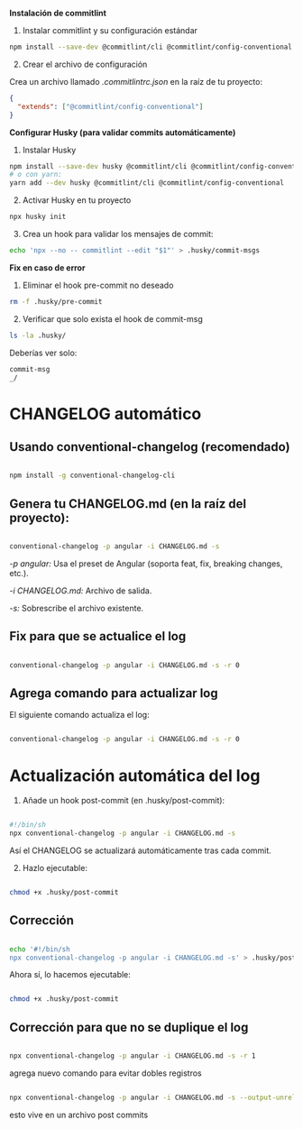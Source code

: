 **Instalación de commitlint**

1. Instalar commitlint y su configuración estándar

```sh
npm install --save-dev @commitlint/cli @commitlint/config-conventional
```

2. Crear el archivo de configuración

Crea un archivo llamado _.commitlintrc.json_ en la raíz de tu proyecto:

```json
{
  "extends": ["@commitlint/config-conventional"]
}
```

**Configurar Husky (para validar commits automáticamente)**

1. Instalar Husky

```sh
npm install --save-dev husky @commitlint/cli @commitlint/config-conventional
# o con yarn:
yarn add --dev husky @commitlint/cli @commitlint/config-conventional
```

2. Activar Husky en tu proyecto

```sh
npx husky init
```

3. Crea un hook para validar los mensajes de commit:

```sh
echo 'npx --no -- commitlint --edit "$1"' > .husky/commit-msgs
```

**Fix en caso de error**

1. Eliminar el hook pre-commit no deseado

```sh
rm -f .husky/pre-commit
```

2. Verificar que solo exista el hook de commit-msg

```sh
ls -la .husky/
```

Deberías ver solo:

```sh
commit-msg
_/
```

# CHANGELOG automático

## Usando conventional-changelog (recomendado)

```sh

npm install -g conventional-changelog-cli

```

## Genera tu CHANGELOG.md (en la raíz del proyecto):

```sh

conventional-changelog -p angular -i CHANGELOG.md -s

```

_-p angular:_ Usa el preset de Angular (soporta feat, fix, breaking changes, etc.).

_-i CHANGELOG.md:_ Archivo de salida.

_-s:_ Sobrescribe el archivo existente.

## Fix para que se actualice el log

```sh

conventional-changelog -p angular -i CHANGELOG.md -s -r 0

```

## Agrega comando para actualizar log

El siguiente comando actualiza el log:

```sh

conventional-changelog -p angular -i CHANGELOG.md -s -r 0

```

# Actualización automática del log

1. Añade un hook post-commit (en .husky/post-commit):

```sh

#!/bin/sh
npx conventional-changelog -p angular -i CHANGELOG.md -s

```

Así el CHANGELOG se actualizará automáticamente tras cada commit.

2. Hazlo ejecutable:

```sh

chmod +x .husky/post-commit

```

## Corrección

```sh

echo '#!/bin/sh
npx conventional-changelog -p angular -i CHANGELOG.md -s' > .husky/post-commit

```

Ahora sí, lo hacemos ejecutable:

```sh

chmod +x .husky/post-commit

```

## Corrección para que no se duplique el log

```sh

npx conventional-changelog -p angular -i CHANGELOG.md -s -r 1

```

agrega nuevo comando para evitar dobles registros

```sh

npx conventional-changelog -p angular -i CHANGELOG.md -s --output-unreleased=true

```

esto vive en un archivo post commits
